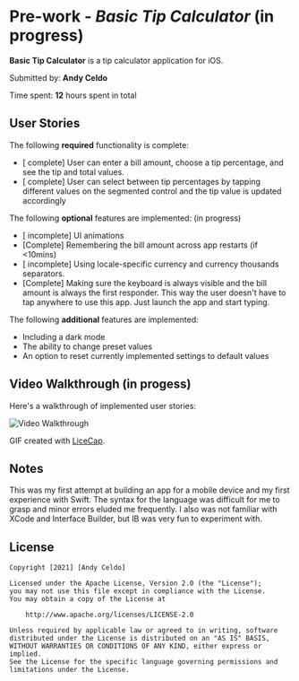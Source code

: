 # Pre-work - *Basic Tip Calculator* (in progress)

**Basic Tip Calculator** is a tip calculator application for iOS.

Submitted by: **Andy Celdo**

Time spent: **12** hours spent in total

## User Stories

The following **required** functionality is complete:

* [ complete] User can enter a bill amount, choose a tip percentage, and see the tip and total values.
* [ complete] User can select between tip percentages by tapping different values on the segmented control and the tip value is updated accordingly

The following **optional** features are implemented: (in progress)

* [ incomplete] UI animations
* [Complete] Remembering the bill amount across app restarts (if <10mins)
* [ incomplete] Using locale-specific currency and currency thousands separators.
* [Complete] Making sure the keyboard is always visible and the bill amount is always the first responder. This way the user doesn't have to tap anywhere to use this app. Just launch the app and start typing.

The following **additional** features are implemented:

* Including a dark mode
* The ability to change preset values
* An option to reset currently implemented settings to default values
    
## Video Walkthrough (in progess)

Here's a walkthrough of implemented user stories:

<img src='http://i.imgur.com/link/to/your/gif/file.gif' title='Video Walkthrough' width='' alt='Video Walkthrough' />

GIF created with [LiceCap](http://www.cockos.com/licecap/).

## Notes

This was my first attempt at building an app for a mobile device and my first experience with Swift. The syntax for the language was difficult for me to grasp and minor errors eluded me frequently. I also was not familiar with XCode and Interface Builder, but IB was very fun to experiment with.

## License

    Copyright [2021] [Andy Celdo]

    Licensed under the Apache License, Version 2.0 (the "License");
    you may not use this file except in compliance with the License.
    You may obtain a copy of the License at

        http://www.apache.org/licenses/LICENSE-2.0

    Unless required by applicable law or agreed to in writing, software
    distributed under the License is distributed on an "AS IS" BASIS,
    WITHOUT WARRANTIES OR CONDITIONS OF ANY KIND, either express or implied.
    See the License for the specific language governing permissions and
    limitations under the License.
